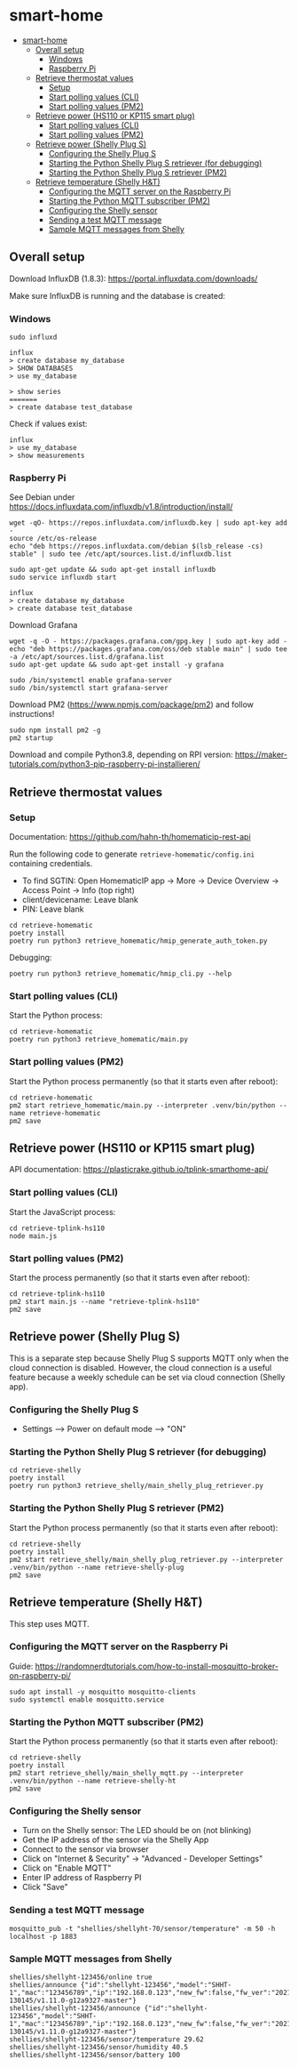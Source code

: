 # smart-home
- [smart-home](#smart-home)
  - [Overall setup](#overall-setup)
    - [Windows](#windows)
    - [Raspberry Pi](#raspberry-pi)
  - [Retrieve thermostat values](#retrieve-thermostat-values)
    - [Setup](#setup)
    - [Start polling values (CLI)](#start-polling-values-cli)
    - [Start polling values (PM2)](#start-polling-values-pm2)
  - [Retrieve power (HS110 or KP115 smart plug)](#retrieve-power-hs110-or-kp115-smart-plug)
    - [Start polling values (CLI)](#start-polling-values-cli-1)
    - [Start polling values (PM2)](#start-polling-values-pm2-1)
  - [Retrieve power (Shelly Plug S)](#retrieve-power-shelly-plug-s)
    - [Configuring the Shelly Plug S](#configuring-the-shelly-plug-s)
    - [Starting the Python Shelly Plug S retriever (for debugging)](#starting-the-python-shelly-plug-s-retriever-for-debugging)
    - [Starting the Python Shelly Plug S retriever (PM2)](#starting-the-python-shelly-plug-s-retriever-pm2)
  - [Retrieve temperature (Shelly H\&T)](#retrieve-temperature-shelly-ht)
    - [Configuring the MQTT server on the Raspberry Pi](#configuring-the-mqtt-server-on-the-raspberry-pi)
    - [Starting the Python MQTT subscriber (PM2)](#starting-the-python-mqtt-subscriber-pm2)
    - [Configuring the Shelly sensor](#configuring-the-shelly-sensor)
    - [Sending a test MQTT message](#sending-a-test-mqtt-message)
    - [Sample MQTT messages from Shelly](#sample-mqtt-messages-from-shelly)

## Overall setup
Download InfluxDB (1.8.3): https://portal.influxdata.com/downloads/

Make sure InfluxDB is running and the database is created:

### Windows 
```
sudo influxd 

influx
> create database my_database
> SHOW DATABASES
> use my_database

> show series
=======
> create database test_database
```

Check if values exist: 
```
influx
> use my_database
> show measurements
```

### Raspberry Pi 
See Debian under https://docs.influxdata.com/influxdb/v1.8/introduction/install/

```
wget -qO- https://repos.influxdata.com/influxdb.key | sudo apt-key add -
source /etc/os-release
echo "deb https://repos.influxdata.com/debian $(lsb_release -cs) stable" | sudo tee /etc/apt/sources.list.d/influxdb.list

sudo apt-get update && sudo apt-get install influxdb
sudo service influxdb start

influx
> create database my_database
> create database test_database
``` 

Download Grafana
```
wget -q -O - https://packages.grafana.com/gpg.key | sudo apt-key add -
echo "deb https://packages.grafana.com/oss/deb stable main" | sudo tee -a /etc/apt/sources.list.d/grafana.list
sudo apt-get update && sudo apt-get install -y grafana

sudo /bin/systemctl enable grafana-server
sudo /bin/systemctl start grafana-server
```


Download PM2 (https://www.npmjs.com/package/pm2) and follow instructions! 
```
sudo npm install pm2 -g
pm2 startup
```


Download and compile Python3.8, depending on RPI version: https://maker-tutorials.com/python3-pip-raspberry-pi-installieren/



## Retrieve thermostat values

### Setup

Documentation: https://github.com/hahn-th/homematicip-rest-api

Run the following code to generate `retrieve-homematic/config.ini` containing credentials.
- To find SGTIN: Open HomematicIP app -> More -> Device Overview -> Access Point -> Info (top right)
- client/devicename: Leave blank
- PIN: Leave blank

```
cd retrieve-homematic
poetry install
poetry run python3 retrieve_homematic/hmip_generate_auth_token.py
```

Debugging:
```
poetry run python3 retrieve_homematic/hmip_cli.py --help
```

### Start polling values (CLI)


Start the Python process: 
``` 
cd retrieve-homematic
poetry run python3 retrieve_homematic/main.py
``` 

### Start polling values (PM2)
Start the Python process permanently (so that it starts even after reboot): 
```
cd retrieve-homematic
pm2 start retrieve_homematic/main.py --interpreter .venv/bin/python --name retrieve-homematic
pm2 save
```


## Retrieve power (HS110 or KP115 smart plug)

API documentation: https://plasticrake.github.io/tplink-smarthome-api/


### Start polling values (CLI)
Start the JavaScript process:

```
cd retrieve-tplink-hs110
node main.js
```

### Start polling values (PM2)

Start the process permanently (so that it starts even after reboot): 
```
cd retrieve-tplink-hs110
pm2 start main.js --name "retrieve-tplink-hs110"
pm2 save
```


## Retrieve power (Shelly Plug S)
This is a separate step because Shelly Plug S supports MQTT only when the cloud connection is disabled. However, the cloud connection
is a useful feature because a weekly schedule can be set via cloud connection (Shelly app).

### Configuring the Shelly Plug S
- Settings --> Power on default mode --> "ON"


### Starting the Python Shelly Plug S retriever (for debugging)
```
cd retrieve-shelly
poetry install
poetry run python3 retrieve_shelly/main_shelly_plug_retriever.py
```


### Starting the Python Shelly Plug S retriever (PM2)

Start the Python process permanently (so that it starts even after reboot): 
```
cd retrieve-shelly
poetry install
pm2 start retrieve_shelly/main_shelly_plug_retriever.py --interpreter .venv/bin/python --name retrieve-shelly-plug
pm2 save
```


## Retrieve temperature (Shelly H&T)
This step uses MQTT.

### Configuring the MQTT server on the Raspberry Pi
Guide: https://randomnerdtutorials.com/how-to-install-mosquitto-broker-on-raspberry-pi/

```
sudo apt install -y mosquitto mosquitto-clients
sudo systemctl enable mosquitto.service
```

### Starting the Python MQTT subscriber (PM2)

Start the Python process permanently (so that it starts even after reboot): 
```
cd retrieve-shelly
poetry install
pm2 start retrieve_shelly/main_shelly_mqtt.py --interpreter .venv/bin/python --name retrieve-shelly-ht
pm2 save
```


### Configuring the Shelly sensor

- Turn on the Shelly sensor: The LED should be on (not blinking)
- Get the IP address of the sensor via the Shelly App
- Connect to the sensor via browser
- Click on "Internet & Security" -> "Advanced - Developer Settings"
- Click on "Enable MQTT"
- Enter IP address of Raspberry PI
- Click "Save"


### Sending a test MQTT message
```
mosquitto_pub -t "shellies/shellyht-70/sensor/temperature" -m 50 -h localhost -p 1883
```

### Sample MQTT messages from Shelly

```
shellies/shellyht-123456/online true
shellies/announce {"id":"shellyht-123456","model":"SHHT-1","mac":"123456789","ip":"192.168.0.123","new_fw":false,"fw_ver":"20210710-130145/v1.11.0-g12a9327-master"}
shellies/shellyht-123456/announce {"id":"shellyht-123456","model":"SHHT-1","mac":"123456789","ip":"192.168.0.123","new_fw":false,"fw_ver":"20210710-130145/v1.11.0-g12a9327-master"}
shellies/shellyht-123456/sensor/temperature 29.62
shellies/shellyht-123456/sensor/humidity 40.5
shellies/shellyht-123456/sensor/battery 100
```


